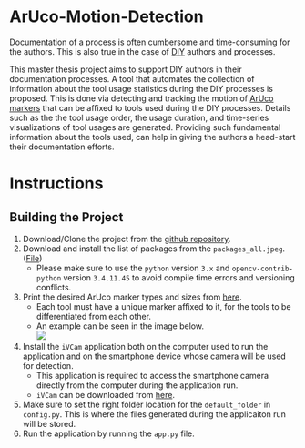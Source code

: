 # ArUco-Motion-Detection

Documentation of a process is often cumbersome and time-consuming for the authors. This is also true in the case of [DIY][1] authors and processes. 

This master thesis project aims to support DIY authors in their documentation processes. A tool that automates the collection of information about the tool usage statistics during the DIY processes is proposed. This is done via detecting and tracking the motion of [ArUco markers][2] that can be affixed to tools used during the DIY processes. Details such as the the tool usage order, the usage duration, and time-series visualizations of tool usages are generated. Providing such fundamental information about the tools used, can help in giving the authors a head-start their documentation efforts.

# Instructions
## Building the Project

1. Download/Clone the project from the [github repository][3].
2. Download and install the list of packages from the `packages_all.jpeg`. ([File](static/imgs/packages_all.jpeg))
      * Please make sure to use the `python` version `3.x` and `opencv-contrib-python` version `3.4.11.45` to avoid compile time errors and versioning conflicts.
3. Print the desired ArUco marker types and sizes from [here][4].
      * Each tool must have a unique marker affixed to it, for the tools to be differentiated from each other.
      * An example can be seen in the image below.<br>
        ![][image-1]
4. Install the `iVCam` application both on the computer used to run the application and on the smartphone device whose camera will be used for detection.
      * This application is required to access the smartphone camera directly from the computer during the application run.
      * `iVCam` can be downloaded from [here][5].
5. Make sure to set the right folder location for the `default_folder` in `config.py`. This is where the files generated during the applicaiton run will be stored. 
6. Run the application by running the `app.py` file.
   
[1]: https://en.wikipedia.org/wiki/Do_it_yourself
[2]: https://docs.opencv.org/4.x/d9/d6d/tutorial_table_of_content_aruco.html#:~:text=ArUco%20markers%20are%20binary%20square,pose%20estimation%20and%20camera%20calibration.
[3]: https://github.com/mithilkm8797/ArUco-Motion-Detection
[4]: https://chev.me/arucogen/
[5]: https://www.e2esoft.com/ivcam/

[image-1]: static/imgs/unique_markers_affixed_to_tools.jpg
